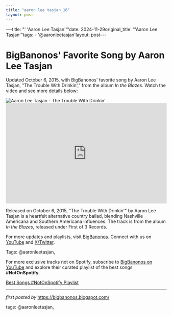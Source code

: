 ```yaml
---
title: "aaron lee tasjan_16"
layout: post
---
```

---title: "' 'Aaron Lee Tasjan''"date: 2024-11-29original_title: "'Aaron Lee Tasjan'"tags:  - '@aaronleetasjan'layout: post---<!-- Post Title --><h1 >BigBanonos' Favorite Song by Aaron Lee Tasjan</h1> <!-- Introductory Text --><p >Updated October 6, 2015, with BigBanonos' favorite song by Aaron Lee Tasjan, "The Trouble With Drinkin'," from the album *In the Blazes*. Watch the video and see more details below:</p> <!-- Featured Image --><div > <img src="https://i.ytimg.com/vi/qUt-hGSm2e0/sddefault.jpg" alt="Aaron Lee Tasjan - The Trouble With Drinkin'" /></div> <!-- YouTube Video Embed --><div > <iframe width="100%" height="315" src="https://www.youtube.com/embed/KTndKykPYNo" title="Aaron Lee Tasjan - The Trouble With Drinking" frameborder="0" allow="accelerometer; autoplay; clipboard-write; encrypted-media; gyroscope; picture-in-picture; web-share" referrerpolicy="strict-origin-when-cross-origin" allowfullscreen></iframe></div> <!-- Song Information --><div > <p>Released on October 6, 2015, "The Trouble With Drinkin'" by Aaron Lee Tasjan is a heartfelt alternative country ballad, blending Nashville Americana and Southern Americana influences. The track is from the album *In the Blazes*, released under First of 3 Records.</p></div> <!-- Footer Links --><div > <p>For more updates and playlists, visit <a href="https://bigbanonos.blogspot.com/" target="_blank">BigBanonos</a>. Connect with us on <a href="https://www.youtube.com/@BigBanonos" target="_blank">YouTube</a> and <a href="https://x.com/bigbanonos" target="_blank">X/Twitter</a>.</p></div> <!-- Tags --><p >Tags: @aaronleetasjan,</p><!--Subscribe and Playlist Links--><div>    <p>For more exclusive tracks not on Spotify, subscribe to <a href="https://www.youtube.com/@BigBanonos" target="_blank">BigBanonos on YouTube</a> and explore their curated playlist of the best songs <strong>#NotOnSpotify</strong>.</p>    <p><a href="https://www.youtube.com/playlist?list=PLtuNtuTatqI0kFahUCbtbfenC_ET5O_tr" target="_blank">Best Songs #NotOnSpotify Playlist<br /></a></p></div><hr /><p><em>first posted by</em> <a href="https://bigbanonos.blogspot.com/" rel="noopener" target="_new">https://bigbanonos.blogspot.com/</a></p><p>tags: @aaronleetasjan,</p>